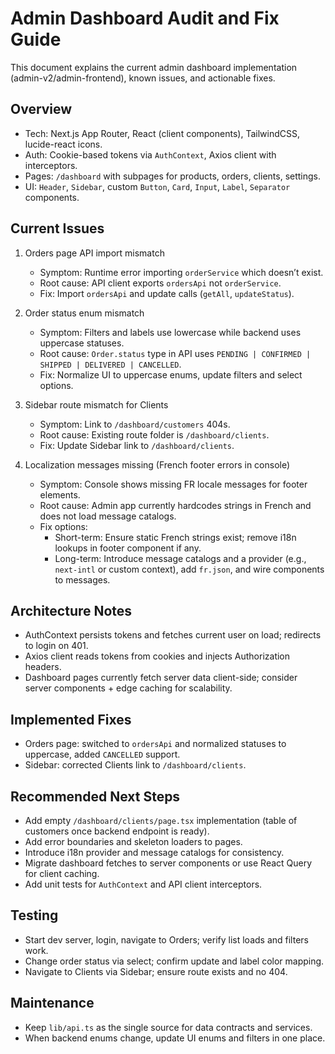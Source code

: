# Admin Dashboard Audit and Fix Guide

This document explains the current admin dashboard implementation (admin-v2/admin-frontend), known issues, and actionable fixes.

## Overview
- Tech: Next.js App Router, React (client components), TailwindCSS, lucide-react icons.
- Auth: Cookie-based tokens via `AuthContext`, Axios client with interceptors.
- Pages: `/dashboard` with subpages for products, orders, clients, settings.
- UI: `Header`, `Sidebar`, custom `Button`, `Card`, `Input`, `Label`, `Separator` components.

## Current Issues
1. Orders page API import mismatch
   - Symptom: Runtime error importing `orderService` which doesn’t exist.
   - Root cause: API client exports `ordersApi` not `orderService`.
   - Fix: Import `ordersApi` and update calls (`getAll`, `updateStatus`).

2. Order status enum mismatch
   - Symptom: Filters and labels use lowercase while backend uses uppercase statuses.
   - Root cause: `Order.status` type in API uses `PENDING | CONFIRMED | SHIPPED | DELIVERED | CANCELLED`.
   - Fix: Normalize UI to uppercase enums, update filters and select options.

3. Sidebar route mismatch for Clients
   - Symptom: Link to `/dashboard/customers` 404s.
   - Root cause: Existing route folder is `/dashboard/clients`.
   - Fix: Update Sidebar link to `/dashboard/clients`.

4. Localization messages missing (French footer errors in console)
   - Symptom: Console shows missing FR locale messages for footer elements.
   - Root cause: Admin app currently hardcodes strings in French and does not load message catalogs.
   - Fix options:
     - Short-term: Ensure static French strings exist; remove i18n lookups in footer component if any.
     - Long-term: Introduce message catalogs and a provider (e.g., `next-intl` or custom context), add `fr.json`, and wire components to messages.

## Architecture Notes
- AuthContext persists tokens and fetches current user on load; redirects to login on 401.
- Axios client reads tokens from cookies and injects Authorization headers.
- Dashboard pages currently fetch server data client-side; consider server components + edge caching for scalability.

## Implemented Fixes
- Orders page: switched to `ordersApi` and normalized statuses to uppercase, added `CANCELLED` support.
- Sidebar: corrected Clients link to `/dashboard/clients`.

## Recommended Next Steps
- Add empty `/dashboard/clients/page.tsx` implementation (table of customers once backend endpoint is ready).
- Add error boundaries and skeleton loaders to pages.
- Introduce i18n provider and message catalogs for consistency.
- Migrate dashboard fetches to server components or use React Query for client caching.
- Add unit tests for `AuthContext` and API client interceptors.

## Testing
- Start dev server, login, navigate to Orders; verify list loads and filters work.
- Change order status via select; confirm update and label color mapping.
- Navigate to Clients via Sidebar; ensure route exists and no 404.

## Maintenance
- Keep `lib/api.ts` as the single source for data contracts and services.
- When backend enums change, update UI enums and filters in one place.
